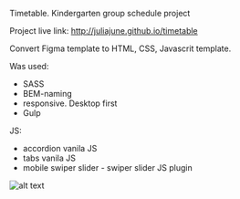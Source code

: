 Timetable.
Kindergarten group schedule project

Project live link: http://juliajune.github.io/timetable

Convert Figma template to HTML, CSS, Javascrit template.

Was used:
 - SASS
 - BEM-naming
 - responsive. Desktop first
 - Gulp

JS:
- accordion vanila JS
- tabs vanila JS
- mobile swiper slider - swiper slider JS plugin


![alt text](https://github.com/juliajune/timetable.git/raw/master/app/demo.jpg)



